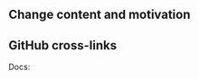 <!-- 
Thanks for sending a Pull Request (PR)! Please make sure to read the contributing guidelinse before you proceed: https://github.com/kubenow/KubeNow/blob/master/CONTRIBUTING.md. 
-->

## Change content and motivation
<!-- please describe briefly the content of this PR, and motivate why this changes are needed -->

## GitHub cross-links 
<!-- 
please list the issues that are going to be fixed by this PR (if applicable). 
Use the suggested format to facilitate issue closing. 
-->
<!-- Fixes #X, fixes #Y, ... fixes #Z -->
<!-- 
please add documentation for your feature (if applicable), and link the documentation changes. 
Documentation PRs are to be sent to https://github.com/kubenow/docs.
-->
Docs: <!-- kubenow/docs#X, kubenow/docs#Y, ... kubenow/docs#Z -->
